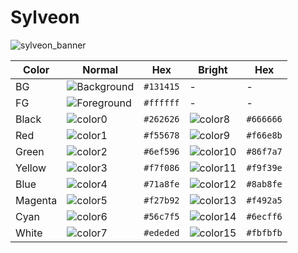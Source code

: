 
# Sylveon

![sylveon_banner](https://user-images.githubusercontent.com/4167938/78396325-b5b5c700-75de-11ea-8a45-338c94f78f32.png)

| Color | Normal | Hex | Bright | Hex |
| - | - | - | - | - |
| BG | ![Background](https://fakeimg.pl/20x20/131415/?text=%E2%80%8E) | `#131415` | - | - |
| FG | ![Foreground](https://fakeimg.pl/20x20/ffffff/?text=%E2%80%8E) | `#ffffff` | - | - |
| Black | ![color0](https://fakeimg.pl/20x20/262626/?text=%E2%80%8E) | `#262626` | ![color8](https://fakeimg.pl/20x20/666666/?text=%E2%80%8E) | `#666666` |
| Red | ![color1](https://fakeimg.pl/20x20/f55678/?text=%E2%80%8E) | `#f55678` | ![color9](https://fakeimg.pl/20x20/f66e8b/?text=%E2%80%8E) | `#f66e8b` |
| Green | ![color2](https://fakeimg.pl/20x20/6ef596/?text=%E2%80%8E) | `#6ef596` | ![color10](https://fakeimg.pl/20x20/86f7a7/?text=%E2%80%8E) | `#86f7a7` |
| Yellow | ![color3](https://fakeimg.pl/20x20/f7f086/?text=%E2%80%8E) | `#f7f086` | ![color11](https://fakeimg.pl/20x20/f9f39e/?text=%E2%80%8E) | `#f9f39e` |
| Blue | ![color4](https://fakeimg.pl/20x20/71a8fe/?text=%E2%80%8E) | `#71a8fe` | ![color12](https://fakeimg.pl/20x20/8ab8fe/?text=%E2%80%8E) | `#8ab8fe` |
| Magenta | ![color5](https://fakeimg.pl/20x20/f27b92/?text=%E2%80%8E) | `#f27b92` | ![color13](https://fakeimg.pl/20x20/f492a5/?text=%E2%80%8E) | `#f492a5` |
| Cyan | ![color6](https://fakeimg.pl/20x20/56c7f5/?text=%E2%80%8E) | `#56c7f5` | ![color14](https://fakeimg.pl/20x20/6ecff6/?text=%E2%80%8E) | `#6ecff6` |
| White | ![color7](https://fakeimg.pl/20x20/ededed/?text=%E2%80%8E) | `#ededed` | ![color15](https://fakeimg.pl/20x20/fbfbfb/?text=%E2%80%8E) | `#fbfbfb` |
